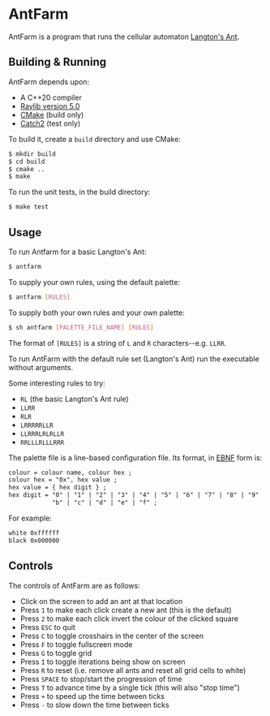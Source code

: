 <!--
This Source Code Form is subject to the terms of the Mozilla Public
License, v. 2.0. If a copy of the MPL was not distributed with this
file, You can obtain one at http://mozilla.org/MPL/2.0/.
-->

<!--
Copyright (c) 2024 David Jackson
-->

# AntFarm

AntFarm is a program that runs the cellular automaton
[Langton's Ant](https://en.wikipedia.org/wiki/Langton%27s_ant).

## Building & Running

AntFarm depends upon:

* A C++20 compiler
* [Raylib version 5.0](https://www.raylib.com/)
* [CMake](https://cmake.org/) (build only)
* [Catch2](https://github.com/catchorg/Catch2) (test only)

To build it, create a `build` directory and use CMake:

```sh
$ mkdir build
$ cd build
$ cmake ..
$ make
````

To run the unit tests, in the build directory:

```sh
$ make test
```

## Usage

To run Antfarm for a basic Langton's Ant:

```sh
$ antfarm
````

To supply your own rules, using the default palette:

```sh
$ antfarm [RULES]
```

To supply both your own rules and your own palette:

```sh
$ sh antfarm [PALETTE_FILE_NAME] [RULES]
````

The format of `[RULES]` is a string of `L` and `R` characters--e.g. `LLRR`.

To run AntFarm with the default rule set (Langton's Ant) run the executable
without arguments.

Some interesting rules to try:

* `RL` (the basic Langton's Ant rule)
* `LLRR`
* `RLR`
* `LRRRRRLLR`
* `LLRRRLRLRLLR`
* `RRLLLRLLLRRR`

The palette file is a line-based configuration file. Its format, in
[EBNF](https://en.wikipedia.org/wiki/Extended_Backus%E2%80%93Naur_form)
form is:

```txt
colour = colour name, colour hex ;
colour hex = "0x", hex value ;
hex value = { hex digit } ;
hex digit = "0" | "1" | "2" | "3" | "4" | "5" | "6" | "7" | "8" | "9" | "a" |
            "b" | "c" | "d" | "e" | "f" ;
````

For example:

```txt
white 0xffffff
black 0x000000
````

## Controls

The controls of AntFarm are as follows:

* Click on the screen to add an ant at that location
* Press `1` to make each click create a new ant (this is the default)
* Press `2` to make each click invert the colour of the clicked square
* Press `ESC` to quit
* Press `C` to toggle crosshairs in the center of the screen
* Press `F` to toggle fullscreen mode
* Press `G` to toggle grid
* Press `I` to toggle iterations being show on screen
* Press `R` to reset (i.e. remove all ants and reset all grid cells to white)
* Press `SPACE` to stop/start the progression of time
* Press `T` to advance time by a single tick (this will also "stop time")
* Press `+` to speed up the time between ticks
* Press `-` to slow down the time between ticks

